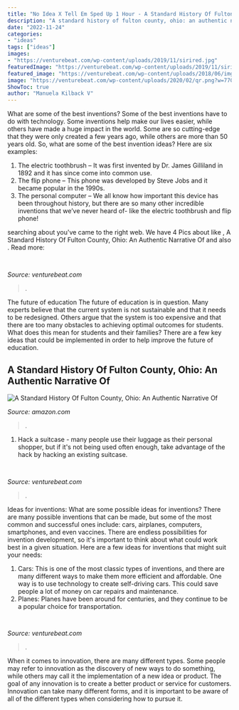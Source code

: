 ```yaml
---
title: "No Idea X Tell Em Sped Up 1 Hour - A Standard History Of Fulton County, Ohio: An Authentic Narrative Of"
description: "A standard history of fulton county, ohio: an authentic narrative of"
date: "2022-11-24"
categories:
- "ideas"
tags: ["ideas"]
images:
- "https://venturebeat.com/wp-content/uploads/2019/11/sirired.jpg"
featuredImage: "https://venturebeat.com/wp-content/uploads/2019/11/sirired.jpg"
featured_image: "https://venturebeat.com/wp-content/uploads/2018/06/img_20180601_110141.jpg?w=800"
image: "https://venturebeat.com/wp-content/uploads/2020/02/qr.png?w=770"
ShowToc: true
author: "Manuela Kilback V"
---
```



What are some of the best inventions?
Some of the best inventions have to do with technology. Some inventions help make our lives easier, while others have made a huge impact in the world. Some are so cutting-edge that they were only created a few years ago, while others are more than 50 years old. So, what are some of the best invention ideas? Here are six examples: 
1) The electric toothbrush – It was first invented by Dr. James Gilliland in 1892 and it has since come into common use.
2) The flip phone – This phone was developed by Steve Jobs and it became popular in the 1990s.
3) The personal computer – We all know how important this device has been throughout history, but there are so many other incredible inventions that we’ve never heard of- like the electric toothbrush and flip phone!

	

		
searching about  you've came to the right web. We have 4 Pics about  like , A Standard History Of Fulton County, Ohio: An Authentic Narrative Of and also . Read more:
		
    
## 

<img loading=lazy src="https://venturebeat.com/wp-content/uploads/2018/06/img_20180601_110141.jpg?w=800" onerror="this.onerror=null;this.src='https://tse3.mm.bing.net/th?id=OIP.0csP9rh3WBRlHZI_jCSH9QHaFj&amp;pid=15.1';" alt="">

_Source: venturebeat.com_

>. 

	

The future of education
The future of education is in question. Many experts believe that the current system is not sustainable and that it needs to be redesigned. Others argue that the system is too expensive and that there are too many obstacles to achieving optimal outcomes for students. What does this mean for students and their families?
There are a few key ideas that could be implemented in order to help improve the future of education.

    
## A Standard History Of Fulton County, Ohio: An Authentic Narrative Of

<img loading=lazy src="https://images-na.ssl-images-amazon.com/images/I/51nrbfyv5kL._SX218_BO1,204,203,200_QL40_.jpg" onerror="this.onerror=null;this.src='https://tse2.mm.bing.net/th?id=OIP.vxfynAYgpGcLY2sM03ahiwAAAA&amp;pid=15.1';" alt="A Standard History Of Fulton County, Ohio: An Authentic Narrative Of">

_Source: amazon.com_

>. 

	

1. Hack a suitcase - many people use their luggage as their personal shopper, but if it's not being used often enough, take advantage of the hack by hacking an existing suitcase.

    
## 

<img loading=lazy src="https://venturebeat.com/wp-content/uploads/2019/11/sirired.jpg" onerror="this.onerror=null;this.src='https://tse3.mm.bing.net/th?id=OIP.JLRusF0NhdqAVoxmYe6LnQHaDt&amp;pid=15.1';" alt="">

_Source: venturebeat.com_

>. 

	

Ideas for inventions: What are some possible ideas for inventions?
There are many possible inventions that can be made, but some of the most common and successful ones include: cars, airplanes, computers, smartphones, and even vaccines. There are endless possibilities for invention development, so it's important to think about what could work best in a given situation. Here are a few ideas for inventions that might suit your needs: 
1. Cars: This is one of the most classic types of inventions, and there are many different ways to make them more efficient and affordable. One way is to use technology to create self-driving cars. This could save people a lot of money on car repairs and maintenance. 
2. Planes: Planes have been around for centuries, and they continue to be a popular choice for transportation.

    
## 

<img loading=lazy src="https://venturebeat.com/wp-content/uploads/2020/02/qr.png?w=770" onerror="this.onerror=null;this.src='https://tse4.mm.bing.net/th?id=OIP.VojGSHvPyT9m0GS2ds9k9AHaEY&amp;pid=15.1';" alt="">

_Source: venturebeat.com_

>. 

	

When it comes to innovation, there are many different types. Some people may refer to innovation as the discovery of new ways to do something, while others may call it the implementation of a new idea or product. The goal of any innovation is to create a better product or service for customers. Innovation can take many different forms, and it is important to be aware of all of the different types when considering how to pursue it.

